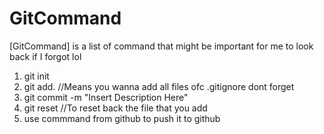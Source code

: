 # GitCommand
[GitCommand] is a list of command that might be important for me to look back if I forgot lol

1) git init
2) git add. //Means you wanna add all files ofc .gitignore dont forget
4) git commit -m "Insert Description Here"
5) git reset //To reset back the file that you add 
6) use commmand from github to push it to github
